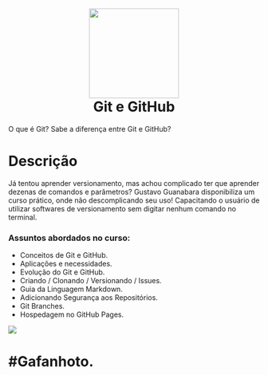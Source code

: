 <div align="center">
      <h1> <img src="https://i.imgur.com/16rU7yy.png" width="180px"><br/>Git e GitHub</h1>
     </div>



O que é Git? Sabe a diferença entre Git e GitHub?

# Descrição
 Já tentou aprender versionamento, mas achou complicado ter que aprender dezenas de comandos e parâmetros? Gustavo Guanabara disponibiliza um curso prático, onde não descomplicando seu uso! Capacitando o usuário de utilizar softwares de versionamento sem digitar nenhum comando no terminal.


### Assuntos abordados no curso:
- Conceitos de Git e GitHub.
- Aplicações e necessidades.
- Evolução do Git e GitHub.
- Criando / Clonando / Versionando / Issues.
- Guia da Linguagem Markdown.
- Adicionando Segurança aos Repositórios.
- Git Branches.
- Hospedagem no GitHub Pages.


 
![](https://img.shields.io/badge/curso-em%20Andamento-green)
# #Gafanhoto.

      
<!-- </> with 💛 by readMD (https://readmd.itsvg.in) -->
    
